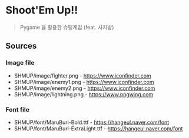 # Shoot'Em Up!!
>Pygame 을 활용한 슈팅게임 (feat. 사지방)

## Sources
### Image file
* SHMUP/image/fighter.png - https://www.iconfinder.com
* SHMUP/image/enemy1.png - https://www.iconfinder.com
* SHMUP/image/enemy2.png - https://www.iconfinder.com
* SHMUP/image/lightning.png - https://www.pngwing.com
### Font file
* SHMUP/font/MaruBuri-Bold.ttf - https://hangeul.naver.com/font
* SHMUP/font/MaruBuri-ExtraLight.ttf - https://hangeul.naver.com/font
